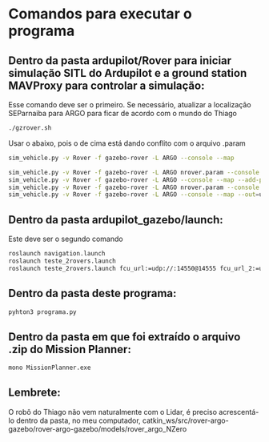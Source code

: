 # Comandos para executar o programa

## Dentro da pasta ardupilot/Rover para iniciar simulação SITL do Ardupilot e a ground station MAVProxy para controlar a simulação:
Esse comando deve ser o primeiro. Se necessário, atualizar a localização SEParnaiba para ARGO 
para ficar de acordo com o mundo do Thiago
```bash
./gzrover.sh
```
Usar o abaixo, pois o de cima está dando conflito com o arquivo .param
```bash
sim_vehicle.py -v Rover -f gazebo-rover -L ARGO --console --map
```
```bash
sim_vehicle.py -v Rover -f gazebo-rover -L ARGO nrover.param --console --map
sim_vehicle.py -v Rover -f gazebo-rover -L ARGO --console --map --add-param-file nrover.param
sim_vehicle.py -v Rover -f gazebo-rover -L ARGO nrover.param --console --map --out=udp:127.0.0.1:14550 -I 0
sim_vehicle.py -v Rover -f gazebo-rover -L ARGO --console --map --out=udp:127.0.0.1:14550 -I 0
```
## Dentro da pasta ardupilot_gazebo/launch:
Este deve ser o segundo comando
```bash
roslaunch navigation.launch
roslaunch teste_2rovers.launch 
roslaunch teste_2rovers.launch fcu_url:=udp://:14550@14555 fcu_url_2:=udp://:14570@14575 fcu_url_3:=udp://:14590@14595
```
## Dentro da pasta deste programa:
```bash
pyhton3 programa.py
```
## Dentro da pasta em que foi extraído o arquivo .zip do Mission Planner:
```bash
mono MissionPlanner.exe
```
## Lembrete:
O robô do Thiago não vem naturalmente com o Lidar, é preciso acrescentá-lo dentro
da pasta, no meu computador, catkin_ws/src/rover-argo-gazebo/rover-argo-gazebo/models/rover_argo_NZero
